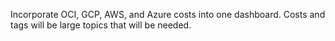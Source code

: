 Incorporate OCI, GCP, AWS, and Azure costs into one dashboard. 
Costs and tags will be large topics that will be needed. 